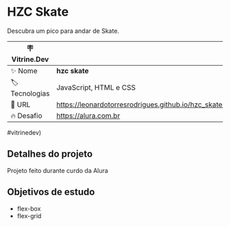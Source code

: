 # HZC Skate

Descubra um pico para andar de Skate.

| :placard: Vitrine.Dev |     |
| -------------  | --- |
| :sparkles: Nome        | **hzc skate**
| :label: Tecnologias | JavaScript, HTML e CSS
| :rocket: URL         | https://leonardotorresrodrigues.github.io/hzc_skate/
| :fire: Desafio     | https://alura.com.br

<!-- Inserir imagem com a #vitrinedev ao final do link -->
#vitrinedev)

## Detalhes do projeto

Projeto feito durante curdo da Alura

## Objetivos de estudo
- flex-box
- flex-grid
